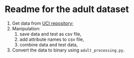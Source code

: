 # Readme for the adult dataset

1. Get data from [UCI repository](http://mlr.cs.umass.edu/ml/datasets/Adult);
2. Manipulation:
    1. save data and test as csv file,
    2. add attribute names to csv file,
    3. combine data and test data,
3. Convert the data to binary using `adult_processing.py`.